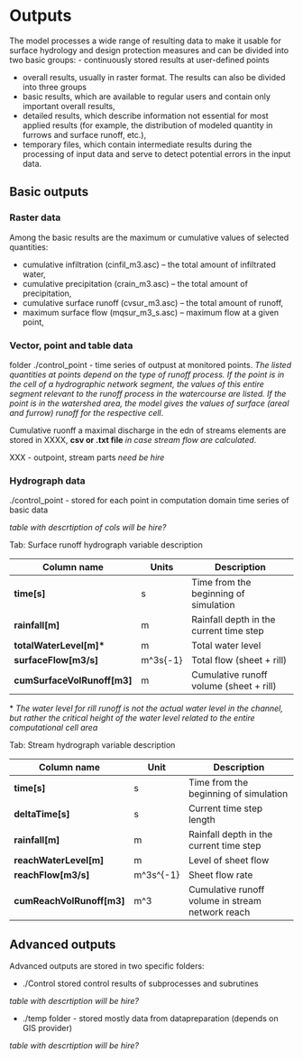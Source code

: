 # Outputs


The model processes a wide range of resulting data to make it usable for surface hydrology and design protection measures and can be divided into two basic groups: - continuously stored results at user-defined points
- overall results, usually in raster format.
The results can also be divided into three groups
- basic results, which are available to regular users and contain only important overall results,
- detailed results, which describe information not essential for most applied results (for example, the distribution of modeled quantity in furrows and surface runoff, etc.),
- temporary files, which contain intermediate results during the processing of input data and serve to detect potential errors in the input data.

## Basic outputs

### Raster data

Among the basic results are the maximum or cumulative values of selected quantities:
- cumulative infiltration (cinfil_m3.asc) – the total amount of infiltrated water,
- cumulative precipitation (crain_m3.asc) – the total amount of precipitation,
- cumulative surface runoff (cvsur_m3.asc) – the total amount of runoff,
- maximum surface flow (mqsur_m3_s.asc) – maximum flow at a given point,

### Vector, point and table data

folder ./control_point - time series of outpust at monitored points. *The listed quantities at points depend on the type of runoff process. If the point is in the cell of a hydrographic network segment, the values of this entire segment relevant to the runoff process in the watercourse are listed. If the point is in the watershed area, the model gives the values of surface (areal and furrow) runoff for the respective cell*.

Cumulative ruonff a maximal discharge in the edn of streams elements are stored in XXXX, **csv or .txt file** *in case stream flow are calculated*.

XXX - outpoint, stream parts *need be hire*

### Hydrograph data
./control_point - stored for each point in computation domain time series of basic data

*table with descrtiption of cols will be hire?*



Tab: Surface runoff hydrograph variable description

| **Column name**               | **Units**   | **Description**                            |
|-------------------------------|-------------|--------------------------------------------|
| **time\[s\]**                 | s           | Time from the beginning of simulation      |
| **rainfall\[m\]**             | m           | Rainfall depth in the current time step    |
| **totalWaterLevel\[m\]\***    | m           | Total water level                          |
| **surfaceFlow\[m3/s\]**       | m^3s\{\-1\} | Total flow \(sheet \+ rill\)               |
| **cumSurfaceVolRunoff\[m3\]** | m           | Cumulative runoff volume \(sheet \+ rill\) |


\* *The water level for rill runoff is not the actual water level in the
channel, but rather the critical height of the water level related to the
entire computational cell area*


Tab: Stream hydrograph variable description

| **Column name**             | **Unit**     | **Description**                                  |
|-----------------------------|--------------|--------------------------------------------------|
| **time\[s\]**               | s            | Time from the beginning of simulation            |
| **deltaTime\[s\]**          | s            | Current time step length                         |
| **rainfall\[m\]**           | m            | Rainfall depth in the current time step          |
| **reachWaterLevel\[m\]**    | m            | Level of sheet flow                              |
| **reachFlow\[m3/s\]**       | m^3s^\{\-1\} | Sheet flow rate                                  |
| **cumReachVolRunoff\[m3\]** | m^3          | Cumulative runoff volume in stream network reach |



## Advanced outputs

Advanced outputs are stored in two specific folders:
- ./Control stored control results of subprocesses and subrutines

*table with descrtiption will be hire?*

- ./temp folder - stored mostly data from datapreparation (depends on GIS provider) 

*table with descrtiption will be hire?*


